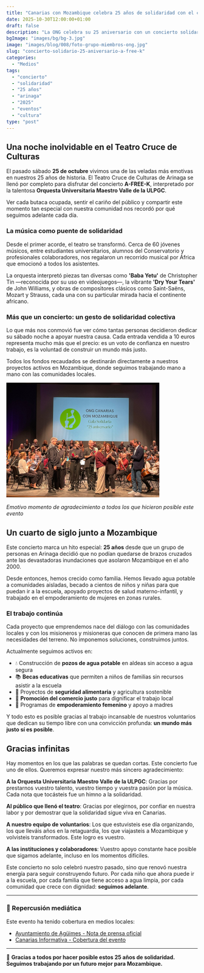 ```yaml
---
title: "Canarias con Mozambique celebra 25 años de solidaridad con el concierto A-FREE-K"
date: 2025-10-30T12:00:00+01:00
draft: false
description: "La ONG celebra su 25 aniversario con un concierto solidario de la Orquesta Universitaria Maestro Valle en el Teatro Cruce de Culturas de Arinaga."
bgImage: "images/bg/bg-3.jpg"
image: "images/blog/008/foto-grupo-miembros-ong.jpg"
slug: "concierto-solidario-25-aniversario-a-free-k"
categories:
  - "Medios"
tags:
  - "concierto"
  - "solidaridad"
  - "25 años"
  - "arinaga"
  - "2025"
  - "eventos"
  - "cultura"
type: "post"
---
```


## Una noche inolvidable en el Teatro Cruce de Culturas

El pasado sábado **25 de octubre** vivimos una de las veladas más emotivas en nuestros 25 años de historia. El Teatro Cruce de Culturas de Arinaga se llenó por completo para disfrutar del concierto **A-FREE-K**, interpretado por la talentosa **Orquesta Universitaria Maestro Valle de la ULPGC**.

Ver cada butaca ocupada, sentir el cariño del público y compartir este momento tan especial con nuestra comunidad nos recordó por qué seguimos adelante cada día.

<!-- Imagen principal ya definida en front matter; evitamos duplicados en el contenido -->

### La música como puente de solidaridad

Desde el primer acorde, el teatro se transformó. Cerca de 60 jóvenes músicos, entre estudiantes universitarios, alumnos del Conservatorio y profesionales colaboradores, nos regalaron un recorrido musical por África que emocionó a todos los asistentes.

La orquesta interpretó piezas tan diversas como **'Baba Yetu'** de Christopher Tin —reconocida por su uso en videojuegos—, la vibrante **'Dry Your Tears'** de John Williams, y obras de compositores clásicos como Saint-Saëns, Mozart y Strauss, cada una con su particular mirada hacia el continente africano.

### Más que un concierto: un gesto de solidaridad colectiva

Lo que más nos conmovió fue ver cómo tantas personas decidieron dedicar su sábado noche a apoyar nuestra causa. Cada entrada vendida a 10 euros representa mucho más que el precio: es un voto de confianza en nuestro trabajo, es la voluntad de construir un mundo más justo.

Todos los fondos recaudados se destinarán directamente a nuestros proyectos activos en Mozambique, donde seguimos trabajando mano a mano con las comunidades locales.

<div class="text-center mb-4">
  <img src="/images/blog/008/foto-agradecimientos.jpg" alt="Momento de agradecimiento a todos los asistentes y colaboradores" class="img-fluid rounded" style="max-width: 80%;">
  <p class="text-muted mt-2"><em>Emotivo momento de agradecimiento a todos los que hicieron posible este evento</em></p>
</div>

## Un cuarto de siglo junto a Mozambique

Este concierto marca un hito especial: **25 años** desde que un grupo de personas en Arinaga decidió que no podían quedarse de brazos cruzados ante las devastadoras inundaciones que asolaron Mozambique en el año 2000.

Desde entonces, hemos crecido como familia. Hemos llevado agua potable a comunidades aisladas, becado a cientos de niños y niñas para que puedan ir a la escuela, apoyado proyectos de salud materno-infantil, y trabajado en el empoderamiento de mujeres en zonas rurales.

### El trabajo continúa

Cada proyecto que emprendemos nace del diálogo con las comunidades locales y con los misioneros y misioneras que conocen de primera mano las necesidades del terreno. No imponemos soluciones, construimos juntos.

Actualmente seguimos activos en:

- 💧 Construcción de **pozos de agua potable** en aldeas sin acceso a agua segura
- 📚 **Becas educativas** que permiten a niños de familias sin recursos asistir a la escuela
- 🌾 Proyectos de **seguridad alimentaria** y agricultura sostenible
- 🤝 **Promoción del comercio justo** para dignificar el trabajo local
- 💪 Programas de **empoderamiento femenino** y apoyo a madres

Y todo esto es posible gracias al trabajo incansable de nuestros voluntarios que dedican su tiempo libre con una convicción profunda: **un mundo más justo sí es posible**.

## Gracias infinitas

Hay momentos en los que las palabras se quedan cortas. Este concierto fue uno de ellos. Queremos expresar nuestro más sincero agradecimiento:

**A la Orquesta Universitaria Maestro Valle de la ULPGC**: Gracias por prestarnos vuestro talento, vuestro tiempo y vuestra pasión por la música. Cada nota que tocásteis fue un himno a la solidaridad.

**Al público que llenó el teatro**: Gracias por elegirnos, por confiar en nuestra labor y por demostrar que la solidaridad sigue viva en Canarias.

**A nuestro equipo de voluntarios**: Los que estuvisteis ese día organizando, los que lleváis años en la retaguardia, los que viajasteis a Mozambique y volvisteis transformados. Este logro es vuestro.

**A las instituciones y colaboradores**: Vuestro apoyo constante hace posible que sigamos adelante, incluso en los momentos difíciles.

Este concierto no solo celebró nuestro pasado, sino que renovó nuestra energía para seguir construyendo futuro. Por cada niño que ahora puede ir a la escuela, por cada familia que tiene acceso a agua limpia, por cada comunidad que crece con dignidad: **seguimos adelante**.

---

### 📰 Repercusión mediática

Este evento ha tenido cobertura en medios locales:

- [Ayuntamiento de Agüimes - Nota de prensa oficial](https://aguimes.es/canarias-con-mozambique-celebra-25-anos-de-solidaridad-con-el-concierto-a-free-k/)
- [Canarias Informativa - Cobertura del evento](https://canariasinformativa.com/canarias-con-mozambique-celebra-25-anos-de-solidaridad-con-el-concierto-a-free-k/)

---

💙 **Gracias a todos por hacer posible estos 25 años de solidaridad. Seguimos trabajando por un futuro mejor para Mozambique.**
